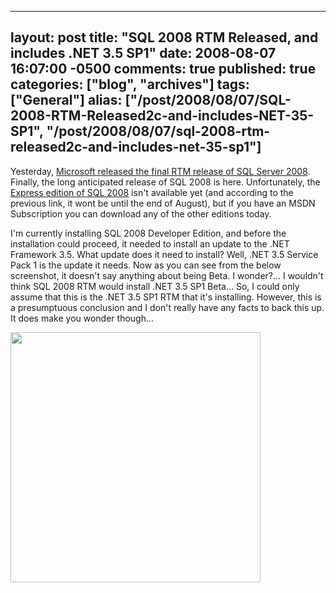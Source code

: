   ---
  layout: post
  title: "SQL 2008 RTM Released, and includes .NET 3.5 SP1"
  date: 2008-08-07 16:07:00 -0500
  comments: true
  published: true
  categories: ["blog", "archives"]
  tags: ["General"]
  alias: ["/post/2008/08/07/SQL-2008-RTM-Released2c-and-includes-NET-35-SP1", "/post/2008/08/07/sql-2008-rtm-released2c-and-includes-net-35-sp1"]
  ---
<!-- more -->
<p><img src="/image.axd?picture=SQL2008Logo.gif" alt="" align="right" />Yesterday, <a href="http://www.microsoft.com/presspass/press/2008/aug08/08-06SQLServer2008PR.mspx">Microsoft released the final RTM release of SQL Server 2008</a>. Finally, the long anticipated release of SQL 2008 is here. Unfortunately, the <a href="http://www.microsoft.com/sqlserver/2008/en/us/express.aspx">Express edition of SQL 2008</a> isn't available yet (and according to the previous link, it wont be until the end of August), but if you have an MSDN Subscription you can download any of the other editions today.</p>
<p>I'm currently installing SQL 2008 Developer Edition, and before the installation could proceed, it needed to install an update to the .NET Framework 3.5. What update does it need to install? Well, .NET 3.5 Service Pack 1 is the update it needs. Now as you can see from the below screenshot, it doesn't say anything about being Beta. I wonder?... I wouldn't think SQL 2008 RTM would install .NET 3.5 SP1 Beta... So, I could only assume that this is the .NET 3.5 SP1 RTM that it's installing. However, this is a presumptuous conclusion and I don't really have any facts to back this up. It does make you wonder though...</p>
<p><img src="/image.axd?picture=SQL2008RTM_dotNet35SP1_Included.png" alt="" width="400" /></p>
<p>&nbsp;</p>
